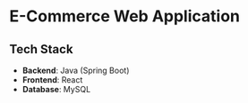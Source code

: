 # E-Commerce Web Application


## Tech Stack

- **Backend**: Java (Spring Boot)
- **Frontend**: React
- **Database**: MySQL



